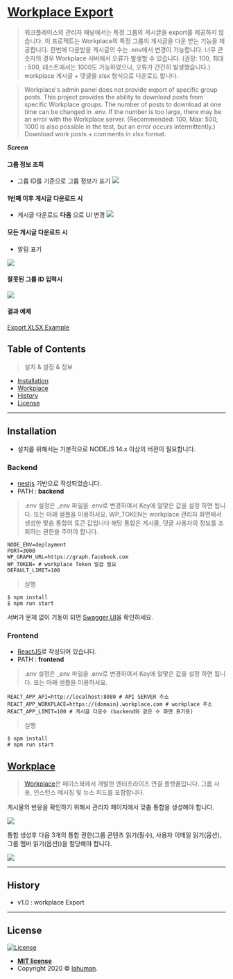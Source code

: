 # [Workplace Export](https://github.com/lahuman/workplace_export)


> 워크플레이스의 관리자 패널에서는 특정 그룹의 게시글을 export를 제공하지 않습니다.
> 이 프로젝트는 Workplace의 특정 그룹의 게시글을 다운 받는 기능을 제공합니다.
한번에 다운받을 게시글의 수는 .env에서 변경이 가능합니다. 너무 큰 숫자의 경우 Workplace 서버에서 오류가 발생할 수 있습니다.
(권장: 100, 최대 : 500, 테스트에서는 1000도 가능하였으나, 오류가 간간히 발생했습니다.)
workplace 게시글 + 댓글을 xlsx 형식으로 다운로드 합니다.

> Workplace's admin panel does not provide export of specific group posts.
> This project provides the ability to download posts from specific Workplace groups.
The number of posts to download at one time can be changed in .env. If the number is too large, there may be an error with the Workplace server.
(Recommended: 100, Max: 500, 1000 is also possible in the test, but an error occurs intermittently.)
Download work posts + comments in xlsx format.

***Screen***

#### 그룹 정보 조회
- 그룹 ID를 기준으로 그룹 정보가 표기
![](./workplace_export.png)

#### 1번째 이후 게시글 다운로드 시
- 게시글 다운로드 **다음** 으로 UI 변경
![](./workplace_export2.png)

#### 모든 게시글 다운로드 시 
- 알림 표기

![](./export_finish.png)

#### 잘못된 그룹 ID 입력시
![](./wrong_group_id.png)

#### 결과 예제

<a href="https://raw.githubusercontent.com/lahuman/workplace_export/main/322853118694054_1.xlsx" download>Export XLSX Example</a>

## Table of Contents 

> 설치 & 설정 & 정보

- [Installation](#Installation)
- [Workplace](#Workplace)
- [History](#History)
- [License](#License)

---

## Installation

- 설치를 위해서는 기본적으로 NODEJS 14.x 이상의 버젼이 필요합니다.

### Backend

- [nestjs](https://nestjs.com/) 기반으로 작성되었습니다.
- PATH : **backend**

> .env 설정은 _env 파일을 .env로 변경하여서 Key에 알맞은 값을 설정 하면 됩니다.
또는 아래 샘플을 이용하셔요.
WP_TOKEN는 workplace 관리자 화면에서 생성한 맞춤 통합의 토큰 값입니다
해당 통합은 게시물, 댓글 사용자의 정보를 조회하는 권한을 주어야 합니다.

```
NODE_ENV=deployment
PORT=3000
WP_GRAPH_URL=https://graph.facebook.com
WP_TOKEN= # workplace Token 발급 필요
DEFAULT_LIMIT=100
```

> 실행

```
$ npm install
$ npm run start
```

서버가 문제 없이 기동이 되면 [Swagger UI](http://localhost:3000/docs)을 확인하세요.

### Frontend

- [ReactJS](https://reactjs.org/)로 작성되어 있습니다.
- PATH : **frontend**

> .env 설정은 _env 파일을 .env로 변경하여서 Key에 알맞은 값을 설정 하면 됩니다.
또는 아래 샘플을 이용하셔요.

```
REACT_APP_API=http://localhost:8080 # API SERVER 주소 
REACT_APP_WORKPLACE=https://{domain}.workplace.com # workplace 주소
REACT_APP_LIMIT=100 # 게시글 다운수 (backend와 같은 수 화면 표기용)
```

> 실행 

```
$ npm install
# npm run start
```

## [Workplace](https://work.workplace.com/) 

> [Workplace](https://work.workplace.com/)은 페이스북에서 개발한 엔터프라이즈 연결 플랫폼입니다. 
그룹 사용, 인스턴스 메시징 및 뉴스 피드를 포함합니다.

게시물의 반응을 확인하기 위해서 관리자 페이지에서 맞춤 통합을 생성해야 합니다.

![](https://github.com/lahuman/wp-reaction/raw/master/wp_admin_panel.png)

통합 생성후 다음 3개의 통합 권한(그룹 콘텐츠 읽기(필수), 사용자 이메일 읽기(옵션), 그룹 멤버 읽기(옵션))을 할당해야 합니다.

![](https://github.com/lahuman/wp-reaction/raw/master/wp_admin_auth.png)


---

## History

- v1.0 : workplace Export

---

## License

[![License](http://img.shields.io/:license-mit-blue.svg?style=flat-square)](http://badges.mit-license.org)

- **[MIT license](http://opensource.org/licenses/mit-license.php)**
- Copyright 2020 © <a href="https://lahuman.github.io" target="_blank">lahuman</a>.
